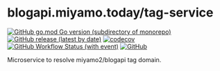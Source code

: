 # blogapi.miyamo.today/tag-service

[![GitHub go.mod Go version (subdirectory of monorepo)](https://img.shields.io/github/go-mod/go-version/miyamo2/blogapi.miyamo.today/tag-service?logo=go)](https://img.shields.io/github/go-mod/go-version/miyamo2/blogapi.miyamo.today/tag-service?logo=go)
[![GitHub release (latest by date)](https://img.shields.io/github/v/release/miyamo2/blogapi.miyamo.today/tag-service)](https://img.shields.io/github/v/release/miyamo2/blogapi.miyamo.today/tag-service)
[![codecov](https://codecov.io/github/miyamo2/blogapi.miyamo.today/branch/main/graph/badge.svg?token=FTA7OG7EBM&flag=tag-service)](https://codecov.io/gh/miyamo2/blogapi.miyamo.today)
[![GitHub Workflow Status (with event)](https://img.shields.io/github/actions/workflow/status/miyamo2/blogapi.miyamo.today/tag-service/release.yaml?event=release&logo=github%20actions)](https://github.com/miyamo2/blogapi.miyamo.today/tag-service/actions?query=workflow%3Arelease)
[![GitHub](https://img.shields.io/github/license/miyamo2/blogapi.miyamo.today/tag-service)](https://img.shields.io/github/license/miyamo2/blogapi.miyamo.today/tag-service)

Microservice to resolve miyamo2/blogapi tag domain.